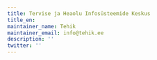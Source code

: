 ```yaml
---
title: Tervise ja Heaolu Infosüsteemide Keskus
title_en:
maintainer_name: Tehik
maintainer_email: info@tehik.ee
description: ''
twitter: ''
---
```


